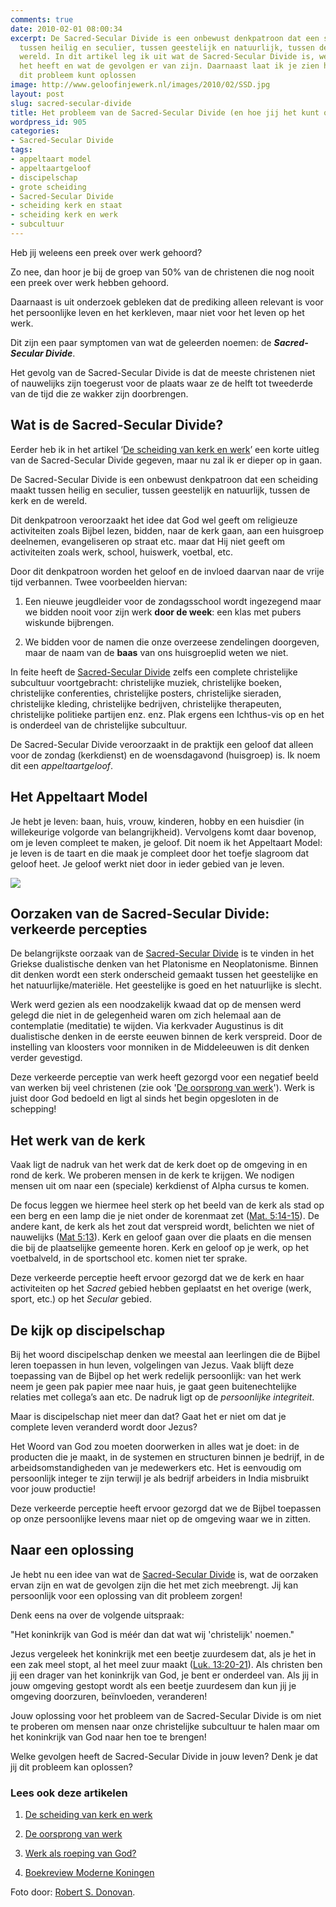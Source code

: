 ```yaml
---
comments: true
date: 2010-02-01 08:00:34
excerpt: De Sacred-Secular Divide is een onbewust denkpatroon dat een scheiding maakt
  tussen heilig en seculier, tussen geestelijk en natuurlijk, tussen de kerk en de
  wereld. In dit artikel leg ik uit wat de Sacred-Secular Divide is, welke oorzaken
  het heeft en wat de gevolgen er van zijn. Daarnaast laat ik je zien hoe jij persoonlijk
  dit probleem kunt oplossen
image: http://www.geloofinjewerk.nl/images/2010/02/SSD.jpg
layout: post
slug: sacred-secular-divide
title: Het probleem van de Sacred-Secular Divide (en hoe jij het kunt oplossen)
wordpress_id: 905
categories:
- Sacred-Secular Divide
tags:
- appeltaart model
- appeltaartgeloof
- discipelschap
- grote scheiding
- Sacred-Secular Divide
- scheiding kerk en staat
- scheiding kerk en werk
- subcultuur
---
```


Heb jij weleens een preek over werk gehoord?

Zo nee, dan hoor je bij de groep van 50% van de christenen die nog nooit een preek over werk hebben gehoord.

Daarnaast is uit onderzoek gebleken dat de prediking alleen relevant is voor het persoonlijke leven en het kerkleven, maar niet voor het leven op het werk.

Dit zijn een paar symptomen van wat de geleerden noemen: de _**Sacred-Secular Divide**_.

Het gevolg van de Sacred-Secular Divide is dat de meeste christenen niet of nauwelijks zijn toegerust voor de plaats waar ze de helft tot tweederde van de tijd die ze wakker zijn doorbrengen.





## Wat is de Sacred-Secular Divide?


Eerder heb ik in het artikel ‘[De scheiding van kerk en werk](/2009/07/23/de-scheiding-van-kerk-en-werk/)’ een korte uitleg van de Sacred-Secular Divide gegeven, maar nu zal ik er dieper op in gaan.



De Sacred-Secular Divide is een onbewust denkpatroon dat een scheiding maakt tussen heilig en seculier, tussen geestelijk en natuurlijk, tussen de kerk en de wereld.



Dit denkpatroon veroorzaakt het idee dat God wel geeft om religieuze activiteiten zoals Bijbel lezen, bidden, naar de kerk gaan, aan een huisgroep deelnemen, evangeliseren op straat etc. maar dat Hij niet geeft om activiteiten zoals werk, school, huiswerk, voetbal, etc.

Door dit denkpatroon worden het geloof en de invloed daarvan naar de vrije tijd verbannen. Twee voorbeelden hiervan:



	
  1. Een nieuwe jeugdleider voor de zondagsschool wordt ingezegend maar we bidden nooit voor zijn werk **door de week**: een klas met pubers wiskunde bijbrengen.

	
  2. We bidden voor de namen die onze overzeese zendelingen doorgeven, maar de naam van de **baas** van ons huisgroeplid weten we niet.



In feite heeft de [Sacred-Secular Divide](/ssd/) zelfs een complete christelijke subcultuur voortgebracht: christelijke muziek, christelijke boeken, christelijke conferenties, christelijke posters, christelijke sieraden, christelijke kleding, christelijke bedrijven, christelijke therapeuten, christelijke politieke partijen enz. enz. Plak ergens een Ichthus-vis op en het is onderdeel van de christelijke subcultuur.

De Sacred-Secular Divide veroorzaakt in de praktijk een geloof dat alleen voor de zondag (kerkdienst) en de woensdagavond (huisgroep) is. Ik noem dit een _appeltaartgeloof_.



## Het Appeltaart Model


Je hebt je leven: baan, huis, vrouw, kinderen, hobby en een huisdier (in willekeurige volgorde van belangrijkheid). Vervolgens komt daar bovenop, om je leven compleet te maken, je geloof. Dit noem ik het Appeltaart Model: je leven is de taart en die maak je compleet door het toefje slagroom dat geloof heet. Je geloof werkt niet door in ieder gebied van je leven.

![](http://www.geloofinjewerk.nl/images/2010/02/Appeltaart.jpg)



## Oorzaken van de Sacred-Secular Divide: verkeerde percepties


De belangrijkste oorzaak van de [Sacred-Secular Divide](/ssd/) is te vinden in het Griekse dualistische denken van het Platonisme en Neoplatonisme. Binnen dit denken wordt een sterk onderscheid gemaakt tussen het geestelijke en het natuurlijke/materiële. Het geestelijke is goed en het natuurlijke is slecht.

Werk werd gezien als een noodzakelijk kwaad dat op de mensen werd gelegd die niet in de gelegenheid waren om zich helemaal aan de contemplatie (meditatie) te wijden. Via kerkvader Augustinus is dit dualistische denken in de eerste eeuwen binnen de kerk verspreid. Door de instelling van kloosters voor monniken in de Middeleeuwen is dit denken verder gevestigd.

Deze verkeerde perceptie van werk heeft gezorgd voor een negatief beeld van werken bij veel christenen (zie ook '[De oorsprong van werk](/2009/10/12/de-oorsprong-van-werk/)'). Werk is juist door God bedoeld en ligt al sinds het begin opgesloten in de schepping!



## Het werk van de kerk


Vaak ligt de nadruk van het werk dat de kerk doet op de omgeving in en rond de kerk. We proberen mensen in de kerk te krijgen. We nodigen mensen uit om naar een (speciale) kerkdienst of Alpha cursus te komen.

De focus leggen we hiermee heel sterk op het beeld van de kerk als stad op een berg en een lamp die je niet onder de korenmaat zet ([Mat. 5:14-15](http://www.biblija.net/biblija.cgi?m=Mat+5%3A14-15&id42=0&id18=1&pos=0&l=nl&set=10)). De andere kant, de kerk als het zout dat verspreid wordt, belichten we niet of nauwelijks ([Mat 5:13](http://www.biblija.net/biblija.cgi?m=Mat+5%3A13&id42=0&id18=1&pos=0&l=nl&set=10)). Kerk en geloof gaan over die plaats en die mensen die bij de plaatselijke gemeente horen. Kerk en geloof op je werk, op het voetbalveld, in de sportschool etc. komen niet ter sprake.

Deze verkeerde perceptie heeft ervoor gezorgd dat we de kerk en haar activiteiten op het _Sacred_ gebied hebben geplaatst en het overige (werk, sport, etc.) op het _Secular_ gebied.



## De kijk op discipelschap


Bij het woord discipelschap denken we meestal aan leerlingen die de Bijbel leren toepassen in hun leven, volgelingen van Jezus. Vaak blijft deze toepassing van de Bijbel op het werk redelijk persoonlijk: van het werk neem je geen pak papier mee naar huis, je gaat geen buitenechtelijke relaties met collega’s aan etc. De nadruk ligt op de _persoonlijke integriteit_.

Maar is discipelschap niet meer dan dat? Gaat het er niet om dat je complete leven veranderd wordt door Jezus? 

Het Woord van God zou moeten doorwerken in alles wat je doet: in de producten die je maakt, in de systemen en structuren binnen je bedrijf, in de arbeidsomstandigheden van je medewerkers etc. Het is eenvoudig om persoonlijk integer te zijn terwijl je als bedrijf arbeiders in India misbruikt voor jouw productie!

Deze verkeerde perceptie heeft ervoor gezorgd dat we de Bijbel toepassen op onze persoonlijke levens maar niet op de omgeving waar we in zitten.



## Naar een oplossing


Je hebt nu een idee van wat de [Sacred-Secular Divide](/ssd/) is, wat de oorzaken ervan zijn en wat de gevolgen zijn die het met zich meebrengt. Jij kan persoonlijk voor een oplossing van dit probleem zorgen!

Denk eens na over de volgende uitspraak:


"Het koninkrijk van God is méér dan dat wat wij 'christelijk' noemen."



Jezus vergeleek het koninkrijk met een beetje zuurdesem dat, als je het in een zak meel stopt, al het meel zuur maakt ([Luk. 13:20-21](http://www.biblija.net/biblija.cgi?m=Luk+13%3A20-21&id42=0&id18=1&pos=0&l=nl&set=10)). Als christen ben jij een drager van het koninkrijk van God, je bent er onderdeel van. Als jij in jouw omgeving gestopt wordt als een beetje zuurdesem dan kun jij je omgeving doorzuren, beïnvloeden, veranderen!

Jouw oplossing voor het probleem van de Sacred-Secular Divide is om niet te proberen om mensen naar onze christelijke subcultuur te halen maar om het koninkrijk van God naar hen toe te brengen!

Welke gevolgen heeft de Sacred-Secular Divide in jouw leven? Denk je dat jij dit probleem kan oplossen?



### Lees ook deze artikelen





	
  1. [De scheiding van kerk en werk](/2009/07/23/de-scheiding-van-kerk-en-werk/)

	
  2. [De oorsprong van werk](/2009/10/12/de-oorsprong-van-werk/)

	
  3. [Werk als roeping van God?](/2009/09/21/werk-als-roeping-van-god/)

	
  4. [Boekreview Moderne Koningen](/2010/02/22/boekreview-moderne-koningen/)





Foto door: [Robert S. Donovan](http://www.flickr.com/photos/booleansplit/3036470963/).
